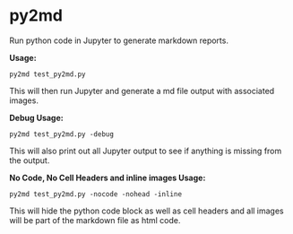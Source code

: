 # py2md

Run python code in Jupyter to generate markdown reports.

**Usage:**

```
py2md test_py2md.py
```

This will then run Jupyter and generate a md file output with associated images.

**Debug Usage:**

```
py2md test_py2md.py -debug
```

This will also print out all Jupyter output to see if anything is missing from the output.

**No Code, No Cell Headers and inline images Usage:**

```
py2md test_py2md.py -nocode -nohead -inline
```

This will hide the python code block as well as cell headers and all images will be part of the markdown file as html code.
